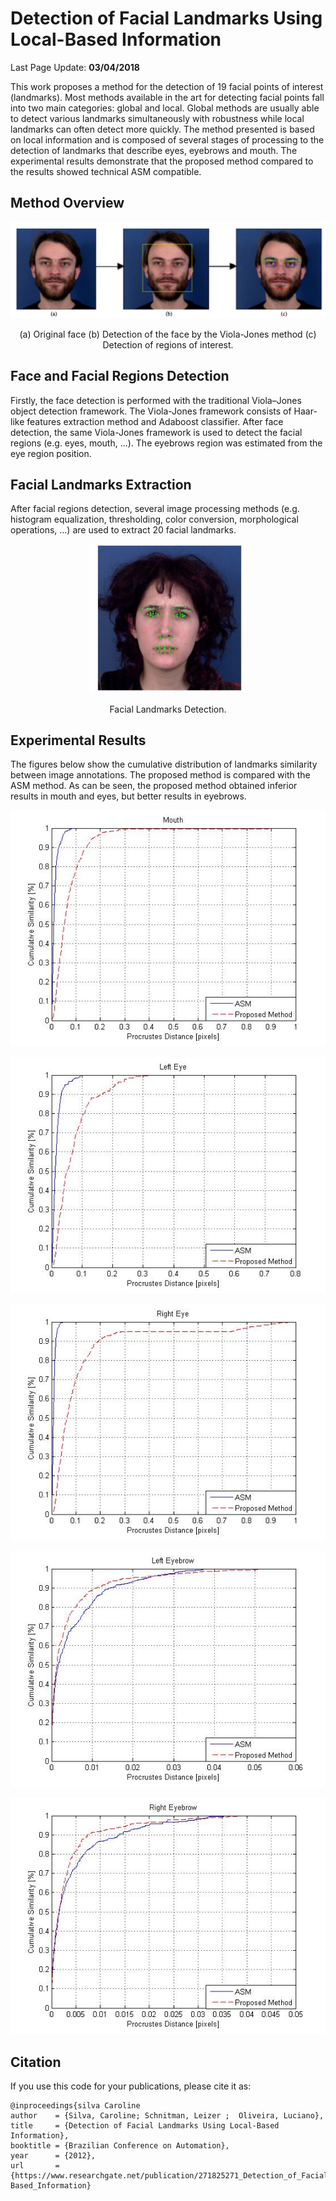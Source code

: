 # Detection of Facial Landmarks Using Local-Based Information

Last Page Update: **03/04/2018**


This work proposes a method for the detection of 19 facial points of interest (landmarks). Most methods available in the art for detecting facial points fall into two main categories: global and local. Global methods are usually able to detect various landmarks simultaneously with robustness while local landmarks can often detect more quickly. The method presented is based on local information and is composed of several stages of processing to the detection of landmarks that describe eyes, eyebrows and mouth. The experimental results demonstrate that the proposed method compared to the results showed technical ASM compatible. 


Method Overview
---------------------------------------------------
<p align="center"><img src="https://raw.githubusercontent.com/carolinepacheco/FacialLandmarks/master/docs/overview.png" border="0" /></p>
<p align="center"> (a) Original face (b) Detection of the face by the Viola-Jones method (c) Detection of regions of interest. </p>


Face and Facial Regions Detection
---------------------------------------------------
Firstly, the face detection is performed with the traditional Viola–Jones object detection framework. The Viola-Jones framework consists of Haar-like features extraction method and Adaboost classifier. After face detection, the same Viola-Jones framework is used to detect the facial regions (e.g. eyes, mouth, ...). The eyebrows region was estimated from the eye region position.


Facial Landmarks Extraction
---------------------------------------------------
After facial regions detection, several image processing methods (e.g. histogram equalization, thresholding, color conversion, morphological operations, ...) are used to extract 20 facial landmarks.

<p align="center"><img src="https://raw.githubusercontent.com/carolinepacheco/FacialLandmarks/master/docs/landmarks.png" border="0" width="50%" height="50%" /></p>
<p align="center"> Facial Landmarks Detection. </p>


Experimental Results
---------------------------------------------------

The figures below show the cumulative distribution of landmarks similarity between image annotations. The proposed method is compared with the ASM method. As can be seen, the proposed method obtained inferior results in mouth and eyes, but better results in eyebrows.


<p align="center"><img src="https://raw.githubusercontent.com/carolinepacheco/FacialLandmarks/master/docs/mouth.jpg" border="0" /></p>

<p align="center"><img src="https://raw.githubusercontent.com/carolinepacheco/FacialLandmarks/master/docs/Left_eye.jpg" border="0" /></p>


<p align="center"><img src="https://raw.githubusercontent.com/carolinepacheco/FacialLandmarks/master/docs/Right_eye.jpg" border="0" /></p>

<p align="center"><img src="https://raw.githubusercontent.com/carolinepacheco/FacialLandmarks/master/docs/Left_eyebrow.jpg" border="0" /></p>


<p align="center"><img src="https://raw.githubusercontent.com/carolinepacheco/FacialLandmarks/master/docs/Right_eyebrow.jpg" border="0" /></p>


Citation
--------
If you use this code for your publications, please cite it as:
```
@inproceedings{silva Caroline
author    = {Silva, Caroline; Schnitman, Leizer ;  Oliveira, Luciano},
title     = {Detection of Facial Landmarks Using Local-Based Information},
booktitle = {Brazilian Conference on Automation},
year      = {2012},
url       = {https://www.researchgate.net/publication/271825271_Detection_of_Facial_Landmarks_Using_Local-Based_Information}
```